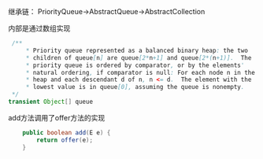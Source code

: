 继承链： PriorityQueue->AbstractQueue->AbstractCollection

内部是通过数组实现
```java
 /**
     * Priority queue represented as a balanced binary heap: the two
     * children of queue[n] are queue[2*n+1] and queue[2*(n+1)].  The
     * priority queue is ordered by comparator, or by the elements'
     * natural ordering, if comparator is null: For each node n in the
     * heap and each descendant d of n, n <= d.  The element with the
     * lowest value is in queue[0], assuming the queue is nonempty.
 */
transient Object[] queue
```

add方法调用了offer方法的实现
```java
    public boolean add(E e) {
        return offer(e);
    }
```
